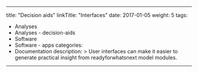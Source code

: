 
---
title: "Decision aids"
linkTitle: "Interfaces"
date: 2017-01-05
weight: 5
tags:
- Analyses
- Analyses - decision-aids
- Software
- Software - apps
categories:
- Documentation
description: >
  User interfaces can make it easier to generate practical insight from readyforwhatsnext model modules.
---



